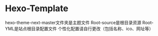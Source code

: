 # Hexo-Template
hexo-theme-next-master文件夹是主题文件
Root-source是根目录资源
Root-YML是站点根目录配置文件
个性化配置请自行更改（包括名称、ico、网址等）
